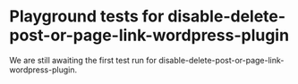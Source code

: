 # Playground tests for disable-delete-post-or-page-link-wordpress-plugin
We are still awaiting the first test run for disable-delete-post-or-page-link-wordpress-plugin.
